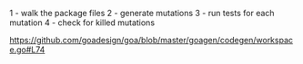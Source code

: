 1 - walk the package files
2 - generate mutations
3 - run tests for each mutation
4 - check for killed mutations

https://github.com/goadesign/goa/blob/master/goagen/codegen/workspace.go#L74
